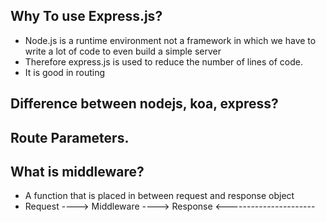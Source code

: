 ## Why To use Express.js?
- Node.js is a runtime environment not a framework in which we have to write a lot of code to even build a simple server
- Therefore express.js is used to reduce the number of lines of code.
- It is good in routing


## Difference between nodejs, koa, express?

## Route Parameters.


## What is middleware?
- A function that is placed in between request and response object
- Request ---->  Middleware ----> Response 
          <----------------------
          
      

